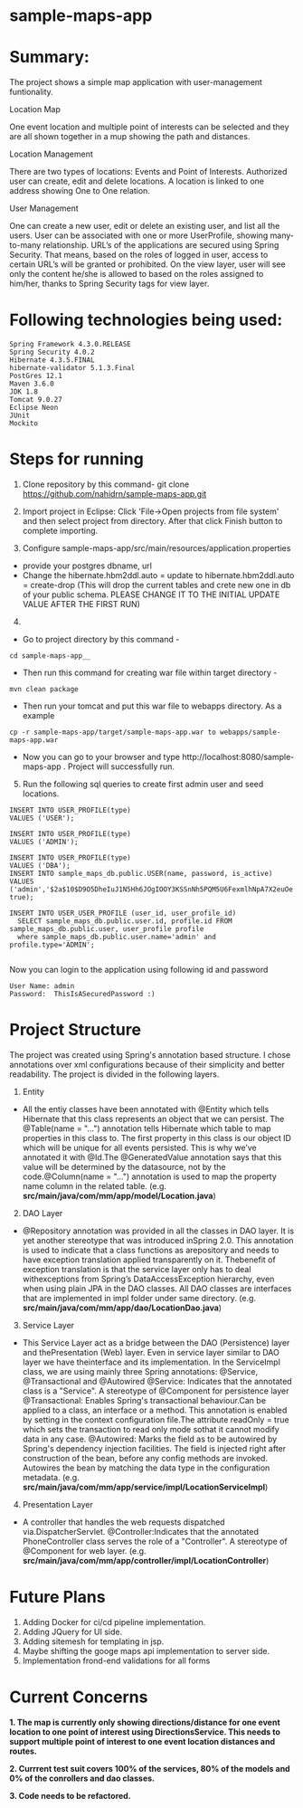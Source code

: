 # sample-maps-app

# Summary:

The project shows a simple map application with user-management funtionality.

Location Map

One event location and multiple point of interests can be selected and they are all shown together in a mup showing the path and distances.

Location Management

There are two types of locations: Events and Point of Interests. Authorized user can create, edit and delete locations. A location is linked to one address showing One to One relation.

User Management

One can create a new user, edit or delete an existing user, and list all the users. User can be associated with one or more UserProfile, showing many-to-many relationship. URL’s of the applications are secured using Spring Security. That means, based on the roles of logged in user, access to certain URL’s will be granted or prohibited. On the view layer, user will see only the content he/she is allowed to based on the roles assigned to him/her, thanks to Spring Security tags for view layer.

# Following technologies being used:

    Spring Framework 4.3.0.RELEASE
    Spring Security 4.0.2
    Hibernate 4.3.5.FINAL
    hibernate-validator 5.1.3.Final
    PostGres 12.1
    Maven 3.6.0
    JDK 1.8
    Tomcat 9.0.27
    Eclipse Neon 
    JUnit
    Mockito


# Steps for running

1. Clone repository by this command- git clone https://github.com/nahidrn/sample-maps-app.git

2. Import project in Eclipse: 
Click 'File->Open projects from file system' and then select project from directory. After that click Finish button to complete importing.

3. Configure sample-maps-app/src/main/resources/application.properties
  - provide your postgres dbname, url
  - Change the hibernate.hbm2ddl.auto = update to hibernate.hbm2ddl.auto = create-drop
  (This will drop the current tables and crete new one in db of your public schema. PLEASE CHANGE IT TO THE INITIAL UPDATE VALUE AFTER THE FIRST RUN)
  
4.
  - Go to project directory by this command - 
  ```
  cd sample-maps-app__ 
  ```
  - Then run this command for creating war file within target directory - 
  ```
  mvn clean package
  ```
  - Then run your tomcat and put this war file to webapps directory. As a example 
  ```
  cp -r sample-maps-app/target/sample-maps-app.war to webapps/sample-maps-app.war
  ```
  - Now you can go to your browser and type http://localhost:8080/sample-maps-app . Project will successfully run.
  
5. Run the following sql queries to create first admin user and seed locations.
```
INSERT INTO USER_PROFILE(type)
VALUES ('USER');
  
INSERT INTO USER_PROFILE(type)
VALUES ('ADMIN');
  
INSERT INTO USER_PROFILE(type)
VALUES ('DBA');  
INSERT INTO sample_maps_db.public.USER(name, password, is_active)
VALUES ('admin','$2a$10$D9O5DheIuJ1N5Hh6JOgIOOY3KSSnNh5PQM5U6FexmlhNpA7X2euOe', true);
 
INSERT INTO USER_USER_PROFILE (user_id, user_profile_id)
  SELECT sample_maps_db.public.user.id, profile.id FROM sample_maps_db.public.user, user_profile profile
  where sample_maps_db.public.user.name='admin' and profile.type='ADMIN';
  
```
Now you can login to the application using following id and password
```
User Name: admin
Password:  ThisIsASecuredPassword :)
```
# Project Structure

The project was created using Spring's annotation based structure. I chose annotations over xml configurations because of their simplicity and better readability. The project is divided in the following layers.
1. Entity
  - All the entiy classes have been annotated with @Entity which tells Hibernate that this class represents an object that we can persist. The @Table(name = "...") annotation tells Hibernate which table to map properties in this class to. The first property in this class is our object ID which will be unique for all events persisted. This is why we’ve annotated it with @Id.The @GeneratedValue annotation says that this value will be determined by the datasource, not by the code.@Column(name = "...") annotation is used to map the property name column in the related table. 
  (e.g. __src/main/java/com/mm/app/model/Location.java__)

2. DAO  Layer
  - @Repository annotation was provided in all the classes in DAO layer. It is yet another stereotype that was introduced inSpring 2.0. This annotation is used to indicate that a class functions as arepository and needs to have exception translation applied transparently on it. Thebenefit of exception translation is that the service layer only has to deal withexceptions from Spring’s DataAccessException hierarchy, even when using plain JPA in the DAO classes. All DAO classes are interfaces that are implemented in impl folder under same directory.
  (e.g. __src/main/java/com/mm/app/dao/LocationDao.java__)
  
3. Service Layer
  - This Service Layer act as a bridge between the DAO (Persistence) layer and thePresentation (Web) layer. Even in service layer similar to DAO layer we have theinterface and its implementation. In the ServiceImpl class, we are using mainly three Spring annotations:
 @Service, @Transactional and @Autowired
 @Service: Indicates that the annotated class is a "Service". A stereotype of @Component for persistence layer
 @Transactional: Enables Spring's transactional behaviour.Can be applied to a class, an interface or a method. This annotation is enabled by setting in the context configuration file.The attribute readOnly = true which sets the transaction to read only mode sothat it cannot modify data in any case.
 @Autowired: Marks the field as to be autowired by Spring's dependency injection facilities. The field is injected right after construction of the bean, before any config methods are invoked. Autowires the bean by matching the data type in the configuration metadata.
 (e.g. __src/main/java/com/mm/app/service/impl/LocationServiceImpl__)
 
 4. Presentation Layer
   - A controller that handles the web requests dispatched via.DispatcherServlet. @Controller:Indicates that the annotated PhoneController class serves the role of a "Controller". A stereotype of @Component for web layer.
 (e.g. __src/main/java/com/mm/app/controller/impl/LocationController__)
 
 # Future Plans
 
 1. Adding Docker for ci/cd pipeline implementation.
 2. Adding JQuery for UI side.
 3. Adding sitemesh for templating in jsp.
 4. Maybe shifting the googe maps api implementation to server side.
 5. Implementation frond-end validations for all forms
 
 # Current Concerns
 
 __1. The map is currently only showing directions/distance for one event location to one point of interest using DirectionsService. This needs to support multiple point of interest to one event location distances and routes.__
 
 __2. Currrent test suit covers 100% of the services, 80% of the models and 0% of the conrollers and dao classes.__

 __3. Code needs to be refactored.__
